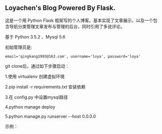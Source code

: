 ## Loyachen's Blog Powered By Flask.

这是一个用 Python Flask 框架写的个人博客。基本实现了文章展示，以及一个包含导航分类管理文章发布与管理的后台，同时引用了多说评论。

基于 Python 3.5.2 、Mysql 5.6

初始管理员是:

```
email='qingkang1993@163.com', username='loya', password='loya'
```



git clone后，通过如下步骤启动：

1.使用 virtualenv 创建虚拟环境

2.pip install -r requirements.txt 安装依赖

3.在 config.py 中设置mysql路径

4.python manage deploy

5.python manage.py runserver --host 0.0.0.0



示例：

